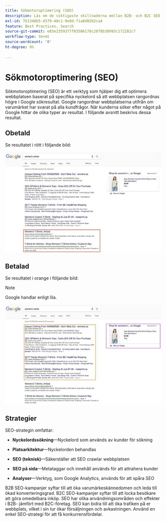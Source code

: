 ```yaml
---
title: Sökmotoroptimering (SEO)
description: Läs om de viktigaste skillnaderna mellan B2B- och B2C SEO-kampanjer.
exl-id: 7b1348b5-d379-48c1-9e9d-71a8d02b2ca4
feature: Best Practices, Search
source-git-commit: e83e2359377f03506178c28f8b30993c172282c7
workflow-type: tm+mt
source-wordcount: '0'
ht-degree: 0%

---
```


# Sökmotoroptimering (SEO)

Sökmotoroptimering (SEO) är ett verktyg som hjälper dig att optimera webbplatsen baserat på specifika nyckelord så att webbplatsen rangordnas högre i Google sökresultat. Google rangordnar webbplatserna utifrån om varumärket har svarat på alla kundfrågor. När kunderna söker efter något på Google hittar de olika typer av resultat. I följande avsnitt beskrivs dessa resultat.

## Obetald

Se resultatet i rött i följande bild:

![Obetalda sökresultat för SEO Google](../../assets/playbooks/seo-unpaid.png)

## Betalad

Se resultatet i orange i följande bild:

>[!NOTE]
>
>Google handlar enligt lila.

![Sökresultat för betald SEO Google](../../assets/playbooks/seo-paid.png)

## Strategier

SEO-strategin omfattar:

- **Nyckelordssökning**—Nyckelord som används av kunder för sökning

- **Platsarkitektur**—Nyckelorden behandlas

- **SEO (teknisk)**—Säkerställer att SEO crawlar webbplatsen

- **SEO på sida**—Metataggar och innehåll används för att attrahera kunder

- **Analyser**—Verktyg, som Google Analytics, används för att spåra SEO

B2B SEO-kampanjer syftar till att öka varumärkeskännedomen och leda till ökad konverteringsgrad. B2C SEO-kampanjer syftar till att locka besökare att göra omedelbara inköp. SEO har olika användningsområden och effekter i B2B- jämfört med B2C-företag. SEO kan bidra till att öka trafiken på er webbplats, vilket i sin tur ökar försäljningen och avkastningen. Använd en enkel SEO-strategi för att få konkurrensfördelar.
